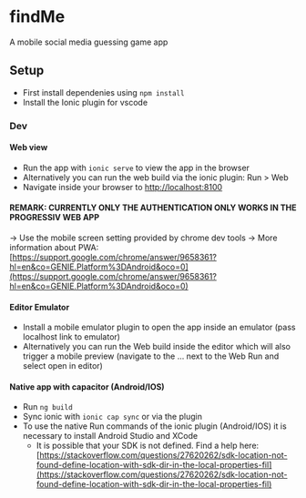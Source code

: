 # findMe

A mobile social media guessing game app

## Setup

- First install dependenies using `npm install`
- Install the Ionic plugin for vscode

### Dev

#### Web view

- Run the app with `ionic serve` to view the app in the browser
- Alternatively you can run the web build via the ionic plugin: Run > Web
- Navigate inside your browser to [http://localhost:8100](http://localhost:8100)

#### REMARK: CURRENTLY ONLY THE AUTHENTICATION ONLY WORKS IN THE PROGRESSIV WEB APP

-> Use the mobile screen setting provided by chrome dev tools
-> More information about PWA: [https://support.google.com/chrome/answer/9658361?hl=en&co=GENIE.Platform%3DAndroid&oco=0](https://support.google.com/chrome/answer/9658361?hl=en&co=GENIE.Platform%3DAndroid&oco=0)

#### Editor Emulator

- Install a mobile emulator plugin to open the app inside an emulator (pass localhost link to emulator)
- Alternatively you can run the Web build inside the editor which will also trigger a mobile preview (navigate to the ... next to the Web Run and select open in editor)

#### Native app with capacitor (Android/IOS)

- Run `ng build`
- Sync ionic with `ionic cap sync` or via the plugin
- To use the native Run commands of the ionic plugin (Android/IOS) it is necessary to install Android Studio and XCode
  - It is possible that your SDK is not defined. Find a help here: [https://stackoverflow.com/questions/27620262/sdk-location-not-found-define-location-with-sdk-dir-in-the-local-properties-fil](https://stackoverflow.com/questions/27620262/sdk-location-not-found-define-location-with-sdk-dir-in-the-local-properties-fil)
